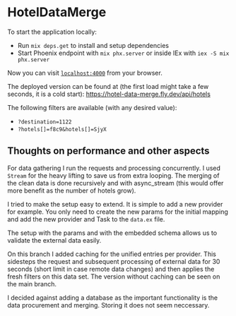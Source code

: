 # HotelDataMerge

To start the application locally:

  * Run `mix deps.get` to install and setup dependencies
  * Start Phoenix endpoint with `mix phx.server` or inside IEx with `iex -S mix phx.server`

Now you can visit [`localhost:4000`](http://localhost:4000) from your browser.

The deployed version can be found at (the first load might take a few seconds, it is a cold start): https://hotel-data-merge.fly.dev/api/hotels

The following filters are available (with any desired value):

- `?destination=1122`
- `?hotels[]=f8c9&hotels[]=SjyX`

## Thoughts on performance and other aspects

For data gathering I run the requests and processing concurrently.
I used `Stream` for the heavy lifting to save us from extra looping.
The merging of the clean data is done recursively and with async_stream (this would offer more benefit as the number of hotels grow).

I tried to make the setup easy to extend. It is simple to add a new provider for example.
You only need to create the new params for the initial mapping and add the new provider and Task to the `data.ex` file.

The setup with the params and with the embedded schema allows us to validate the external data easily.

On this branch I added caching for the unified entries per provider.
This sidesteps the request and subsequent processing of external data for 30 seconds (short limit in case remote data changes) and then applies the fresh filters on this data set.
The version without caching can be seen on the main branch.

I decided against adding a database as the important functionality is the data procurement and merging. Storing it does not seem neccessary.
